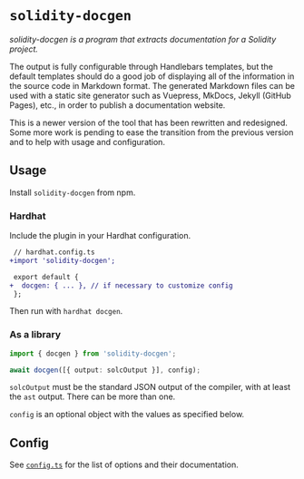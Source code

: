 # `solidity-docgen`

*solidity-docgen is a program that extracts documentation for a Solidity project.*

The output is fully configurable through Handlebars templates, but the default templates should do a good job of displaying all of the information in the source code in Markdown format. The generated Markdown files can be used with a static site generator such as Vuepress, MkDocs, Jekyll (GitHub Pages), etc., in order to publish a documentation website.

This is a newer version of the tool that has been rewritten and redesigned. Some more work is pending to ease the transition from the previous version and to help with usage and configuration.

## Usage

Install `solidity-docgen` from npm.

### Hardhat

Include the plugin in your Hardhat configuration.

```diff
 // hardhat.config.ts
+import 'solidity-docgen';

 export default {
+  docgen: { ... }, // if necessary to customize config
 };
```

Then run with `hardhat docgen`.

### As a library

```typescript
import { docgen } from 'solidity-docgen';

await docgen([{ output: solcOutput }], config);
```

`solcOutput` must be the standard JSON output of the compiler, with at least the `ast` output. There can be more than one.

`config` is an optional object with the values as specified below.

## Config

See [`config.ts`](./src/config.ts) for the list of options and their documentation.
